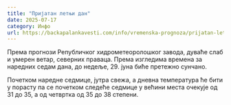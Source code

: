 ```yaml
---
title: "Пријатан летњи дан"
date: 2025-07-17
category: Инфо
url: https://backapalankavesti.com/info/vremenska-prognoza/prijatan-letnji-dan-21/
---
```


Према прогнози Републичког хидрометеоролошког завода, дуваће слаб и умерен ветар, северних праваца. Према изгледима времена за наредних седам дана, до недеље, 29. јуна биће претежно сунчано.

Почетком наредне седмице, јутра свежа, а дневна температура ће бити у порасту па се почетком следеће седмице у већини места очекује од 31 до 35, а од четвртка од 35 до 38 степени.
